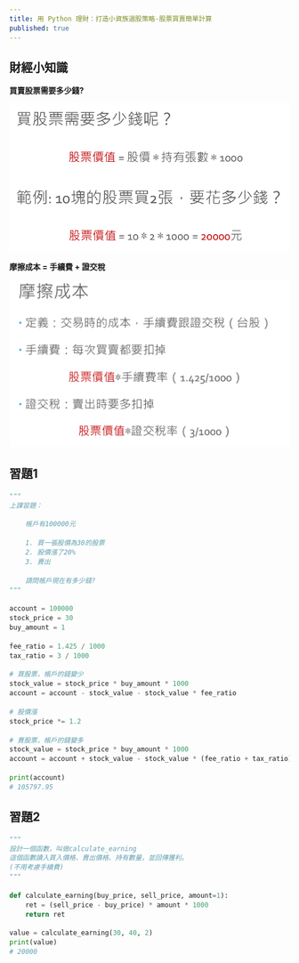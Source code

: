 ```yaml
---
title: 用 Python 理財：打造小資族選股策略-股票買賣簡單計算
published: true
---
```


## 財經小知識

**買賣股票需要多少錢?**

![](https://raw.githubusercontent.com/weihsiangteng/Program_Trading/gh-pages/image/2020-11-16_13-29.png)

**摩擦成本 = 手續費 + 證交稅**

![](https://raw.githubusercontent.com/weihsiangteng/Program_Trading/gh-pages/image/2020-11-16_13-30.png)

## 習題1

```python
"""
上課習題：

    帳戶有100000元
    
    1. 買一張股價為30的股票
    2. 股價漲了20%
    3. 賣出
    
    請問帳戶現在有多少錢?
"""

account = 100000
stock_price = 30
buy_amount = 1

fee_ratio = 1.425 / 1000
tax_ratio = 3 / 1000

# 買股票，帳戶的錢變少
stock_value = stock_price * buy_amount * 1000
account = account - stock_value - stock_value * fee_ratio

# 股價漲
stock_price *= 1.2

# 賣股票，帳戶的錢變多
stock_value = stock_price * buy_amount * 1000
account = account + stock_value - stock_value * (fee_ratio + tax_ratio)

print(account)
# 105797.95
```

## 習題2

```python
"""
設計一個函數，叫做calculate_earning
這個函數讀入買入價格、賣出價格、持有數量，並回傳獲利。
(不用考慮手續費)
"""

def calculate_earning(buy_price, sell_price, amount=1):
    ret = (sell_price - buy_price) * amount * 1000
    return ret

value = calculate_earning(30, 40, 2)
print(value)
# 20000
```
